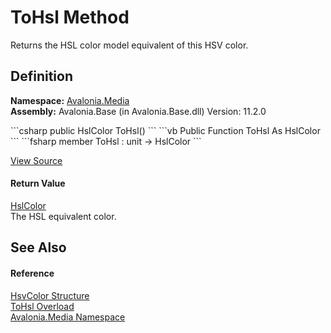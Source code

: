 # ToHsl Method


Returns the HSL color model equivalent of this HSV color.



## Definition
**Namespace:** <a href="N_Avalonia_Media">Avalonia.Media</a>  
**Assembly:** Avalonia.Base (in Avalonia.Base.dll) Version: 11.2.0

<Tabs groupId="api-code-preview">
<TabItem value="csharp" label="C#">
```csharp
public HslColor ToHsl()
```
</TabItem>
<TabItem value="vb" label="VB">
```vb
Public Function ToHsl As HslColor
```
</TabItem>
<TabItem value="fsharp" label="F#">
```fsharp
member ToHsl : unit -> HslColor 
```
</TabItem>
</Tabs>



<a href="https://github.com/AvaloniaUI/Avalonia/tree/master/src/Avalonia.Base/Media/HsvColor.cs#L206" title="View the source code">View Source</a>



#### Return Value
<a href="T_Avalonia_Media_HslColor">HslColor</a>  
The HSL equivalent color.

## See Also


#### Reference
<a href="T_Avalonia_Media_HsvColor">HsvColor Structure</a>  
<a href="Overload_Avalonia_Media_HsvColor_ToHsl">ToHsl Overload</a>  
<a href="N_Avalonia_Media">Avalonia.Media Namespace</a>  
